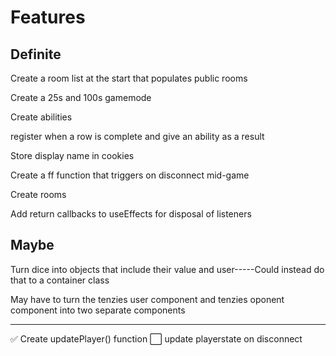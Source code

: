 # Features

## Definite

Create a room list at the start that populates public rooms

Create a 25s and 100s gamemode

Create abilities

register when a row is complete and give an ability as a result

Store display name in cookies

Create a ff function that triggers on disconnect mid-game

Create rooms

Add return callbacks to useEffects for disposal of listeners

## Maybe

Turn dice into objects that include their value and user-----Could instead do that to a container class

May have to turn the tenzies user component and tenzies oponent component into two separate components

---

✅ Create updatePlayer() function
⬜️ update playerstate on disconnect
